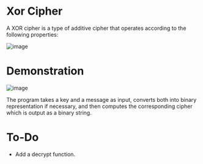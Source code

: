 # Xor Cipher
A XOR cipher is a type of additive cipher that operates according to the following properties:

![image](https://github.com/user-attachments/assets/ab80267a-3165-46fc-976b-5f48e5237062)

# Demonstration
![image](https://github.com/user-attachments/assets/46876c1a-bb2f-4cf8-9bfa-65544e92723e)

The program takes a key and a message as input, converts both into binary representation if necessary, and then computes the corresponding cipher which is output as a binary string.
# To-Do
- Add a decrypt function.
